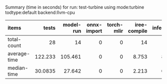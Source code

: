 Summary (time in seconds) for run: test-turbine using mode:turbine todtype:default backend:llvm-cpu

| items        |    tests |   model-run |   onnx-import |   torch-mlir |   iree-compile |   inference |
|:-------------|---------:|------------:|--------------:|-------------:|---------------:|------------:|
| total-count  |  28      |      14     |             0 |            0 |         14     |       3     |
| average-time | 122.233  |     105.461 |             0 |            0 |          8.753 |       8.019 |
| median-time  |  30.0835 |      27.642 |             0 |            0 |          2.213 |       0.228 |
